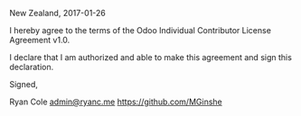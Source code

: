 New Zealand, 2017-01-26

I hereby agree to the terms of the Odoo Individual Contributor License
Agreement v1.0.

I declare that I am authorized and able to make this agreement and sign this
declaration.

Signed,

Ryan Cole admin@ryanc.me https://github.com/MGinshe
